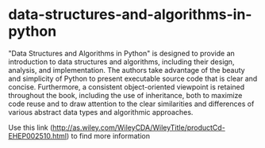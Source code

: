 data-structures-and-algorithms-in-python
========================================

"Data Structures and Algorithms in Python" is designed to provide an introduction to data structures and algorithms, including their design, analysis, and implementation. The authors take advantage of the beauty and simplicity of Python to present executable source code that is clear and concise. Furthermore, a consistent object-oriented viewpoint is retained throughout the book, including the use of inheritance, both to maximize code reuse and to draw attention to the clear similarities and differences of various abstract data types and algorithmic approaches.

Use this link (http://as.wiley.com/WileyCDA/WileyTitle/productCd-EHEP002510.html) to find more information
